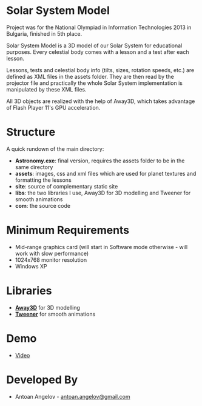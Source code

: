 Solar System Model
=========

Project was for the National Olympiad in Information Technologies 2013 in Bulgaria, finished in 5th place. 

Solar System Model is a 3D model of our Solar System for educational purposes. Every celestial body comes with a lesson and a test after each lesson.

Lessons, tests and celestial body info (tilts, sizes, rotation speeds, etc.) are defined as XML files in the assets folder. They are then read by the projector file and practically the whole Solar System implementation is manipulated by these XML files.

All 3D objects are realized with the help of Away3D, which takes advantage of Flash Player 11's GPU acceleration.

# Structure #
A quick rundown of the main directory:

- **Astronomy.exe**: final version, requires the assets folder to be in the same directory
- **assets**: images, css and xml files which are used for planet textures and formatting the lessons
- **site**: source of complementary static site
- **libs**: the two libraries I use, Away3D for 3D modelling and Tweener for smooth animations
- **com**: the source code

# Minimum Requirements #
- Mid-range graphics card (will start in Software mode otherwise - will work with slow performance)
- 1024x768 monitor resolution
- Windows XP

# Libraries #
- **[Away3D](http://away3d.com/)** for 3D modelling 
- **[Tweener](https://code.google.com/p/tweener/)** for smooth animations

# Demo #
- [Video](http://www.youtube.com/watch?feature=player_embedded&v=Av2rO8j9--A)
# Developed By #
- Antoan Angelov - [antoan.angelov@gmail.com](antoan.angelov@gmail.com)

